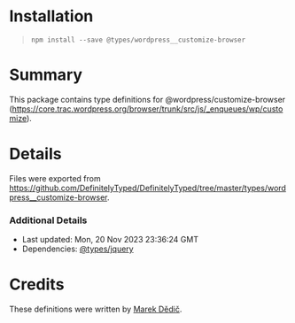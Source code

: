# Installation
> `npm install --save @types/wordpress__customize-browser`

# Summary
This package contains type definitions for @wordpress/customize-browser (https://core.trac.wordpress.org/browser/trunk/src/js/_enqueues/wp/customize).

# Details
Files were exported from https://github.com/DefinitelyTyped/DefinitelyTyped/tree/master/types/wordpress__customize-browser.

### Additional Details
 * Last updated: Mon, 20 Nov 2023 23:36:24 GMT
 * Dependencies: [@types/jquery](https://npmjs.com/package/@types/jquery)

# Credits
These definitions were written by [Marek Dědič](https://github.com/marekdedic).
